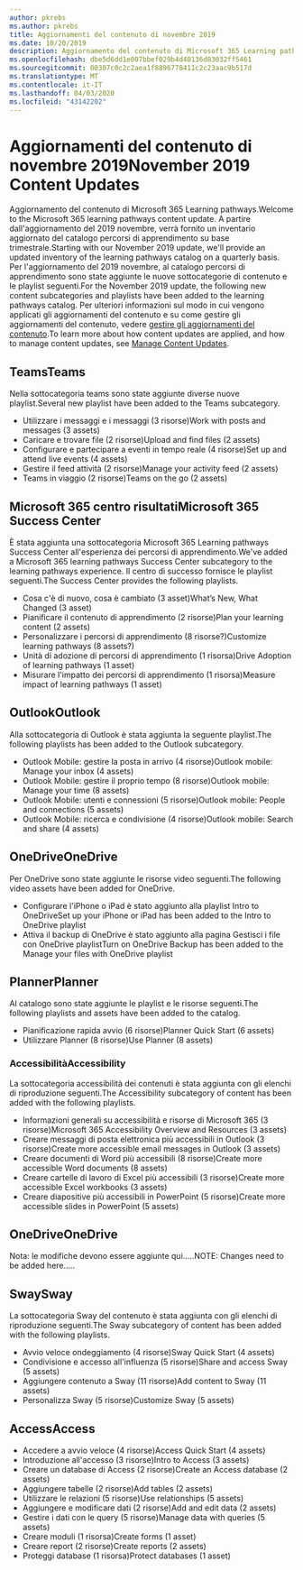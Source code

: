 ```yaml
---
author: pkrebs
ms.author: pkrebs
title: Aggiornamenti del contenuto di novembre 2019
ms.date: 10/20/2019
description: Aggiornamento del contenuto di Microsoft 365 Learning pathways
ms.openlocfilehash: dbe5d6dd1e007bbef029b4d40136d83032ff5461
ms.sourcegitcommit: 00307c0c2c2aea1f8896778411c2c23aac9b517d
ms.translationtype: MT
ms.contentlocale: it-IT
ms.lasthandoff: 04/03/2020
ms.locfileid: "43142202"
---
```

# <a name="november-2019-content-updates"></a><span data-ttu-id="2f14c-103">Aggiornamenti del contenuto di novembre 2019</span><span class="sxs-lookup"><span data-stu-id="2f14c-103">November 2019 Content Updates</span></span>
<span data-ttu-id="2f14c-104">Aggiornamento del contenuto di Microsoft 365 Learning pathways.</span><span class="sxs-lookup"><span data-stu-id="2f14c-104">Welcome to the Microsoft 365 learning pathways content update.</span></span> <span data-ttu-id="2f14c-105">A partire dall'aggiornamento del 2019 novembre, verrà fornito un inventario aggiornato del catalogo percorsi di apprendimento su base trimestrale.</span><span class="sxs-lookup"><span data-stu-id="2f14c-105">Starting with our November 2019 update, we'll provide an updated inventory of the learning pathways catalog on a quarterly basis.</span></span> <span data-ttu-id="2f14c-106">Per l'aggiornamento del 2019 novembre, al catalogo percorsi di apprendimento sono state aggiunte le nuove sottocategorie di contenuto e le playlist seguenti.</span><span class="sxs-lookup"><span data-stu-id="2f14c-106">For the November 2019 update, the following new content subcategories and playlists have been added to the learning pathways catalog.</span></span> <span data-ttu-id="2f14c-107">Per ulteriori informazioni sul modo in cui vengono applicati gli aggiornamenti del contenuto e su come gestire gli aggiornamenti del contenuto, vedere [gestire gli aggiornamenti del contenuto](custom_contentupdatesmanage.md).</span><span class="sxs-lookup"><span data-stu-id="2f14c-107">To learn more about how content updates are applied, and how to manage content updates, see [Manage Content Updates](custom_contentupdatesmanage.md).</span></span>    

## <a name="teams"></a><span data-ttu-id="2f14c-108">Teams</span><span class="sxs-lookup"><span data-stu-id="2f14c-108">Teams</span></span>
<span data-ttu-id="2f14c-109">Nella sottocategoria teams sono state aggiunte diverse nuove playlist.</span><span class="sxs-lookup"><span data-stu-id="2f14c-109">Several new playlist have been added to the Teams subcategory.</span></span>
- <span data-ttu-id="2f14c-110">Utilizzare i messaggi e i messaggi (3 risorse)</span><span class="sxs-lookup"><span data-stu-id="2f14c-110">Work with posts and messages (3 assets)</span></span>
- <span data-ttu-id="2f14c-111">Caricare e trovare file (2 risorse)</span><span class="sxs-lookup"><span data-stu-id="2f14c-111">Upload and find files (2 assets)</span></span>
- <span data-ttu-id="2f14c-112">Configurare e partecipare a eventi in tempo reale (4 risorse)</span><span class="sxs-lookup"><span data-stu-id="2f14c-112">Set up and attend live events (4 assets)</span></span>
- <span data-ttu-id="2f14c-113">Gestire il feed attività (2 risorse)</span><span class="sxs-lookup"><span data-stu-id="2f14c-113">Manage your activity feed (2 assets)</span></span>
- <span data-ttu-id="2f14c-114">Teams in viaggio (2 risorse)</span><span class="sxs-lookup"><span data-stu-id="2f14c-114">Teams on the go (2 assets)</span></span>

## <a name="microsoft-365-success-center"></a><span data-ttu-id="2f14c-115">Microsoft 365 centro risultati</span><span class="sxs-lookup"><span data-stu-id="2f14c-115">Microsoft 365 Success Center</span></span>
<span data-ttu-id="2f14c-116">È stata aggiunta una sottocategoria Microsoft 365 Learning pathways Success Center all'esperienza dei percorsi di apprendimento.</span><span class="sxs-lookup"><span data-stu-id="2f14c-116">We've added a Microsoft 365 learning pathways Success Center subcategory to the learning pathways experience.</span></span> <span data-ttu-id="2f14c-117">Il centro di successo fornisce le playlist seguenti.</span><span class="sxs-lookup"><span data-stu-id="2f14c-117">The Success Center provides the following playlists.</span></span>
- <span data-ttu-id="2f14c-118">Cosa c'è di nuovo, cosa è cambiato (3 asset)</span><span class="sxs-lookup"><span data-stu-id="2f14c-118">What’s New, What Changed (3 asset)</span></span>
- <span data-ttu-id="2f14c-119">Pianificare il contenuto di apprendimento (2 risorse)</span><span class="sxs-lookup"><span data-stu-id="2f14c-119">Plan your learning content (2 assets)</span></span>
- <span data-ttu-id="2f14c-120">Personalizzare i percorsi di apprendimento (8 risorse?)</span><span class="sxs-lookup"><span data-stu-id="2f14c-120">Customize learning pathways (8 assets?)</span></span>
- <span data-ttu-id="2f14c-121">Unità di adozione di percorsi di apprendimento (1 risorsa)</span><span class="sxs-lookup"><span data-stu-id="2f14c-121">Drive Adoption of learning pathways (1 asset)</span></span>
- <span data-ttu-id="2f14c-122">Misurare l'impatto dei percorsi di apprendimento (1 risorsa)</span><span class="sxs-lookup"><span data-stu-id="2f14c-122">Measure impact of learning pathways (1 asset)</span></span>

## <a name="outlook"></a><span data-ttu-id="2f14c-123">Outlook</span><span class="sxs-lookup"><span data-stu-id="2f14c-123">Outlook</span></span>
<span data-ttu-id="2f14c-124">Alla sottocategoria di Outlook è stata aggiunta la seguente playlist.</span><span class="sxs-lookup"><span data-stu-id="2f14c-124">The following playlists has been added to the Outlook subcategory.</span></span> 
- <span data-ttu-id="2f14c-125">Outlook Mobile: gestire la posta in arrivo (4 risorse)</span><span class="sxs-lookup"><span data-stu-id="2f14c-125">Outlook mobile: Manage your inbox (4 assets)</span></span>
- <span data-ttu-id="2f14c-126">Outlook Mobile: gestire il proprio tempo (8 risorse)</span><span class="sxs-lookup"><span data-stu-id="2f14c-126">Outlook mobile: Manage your time (8 assets)</span></span>
- <span data-ttu-id="2f14c-127">Outlook Mobile: utenti e connessioni (5 risorse)</span><span class="sxs-lookup"><span data-stu-id="2f14c-127">Outlook mobile: People and connections (5 assets)</span></span>
- <span data-ttu-id="2f14c-128">Outlook Mobile: ricerca e condivisione (4 risorse)</span><span class="sxs-lookup"><span data-stu-id="2f14c-128">Outlook mobile: Search and share (4 assets)</span></span>

## <a name="onedrive"></a><span data-ttu-id="2f14c-129">OneDrive</span><span class="sxs-lookup"><span data-stu-id="2f14c-129">OneDrive</span></span>
<span data-ttu-id="2f14c-130">Per OneDrive sono state aggiunte le risorse video seguenti.</span><span class="sxs-lookup"><span data-stu-id="2f14c-130">The following video assets have been added for OneDrive.</span></span> 
- <span data-ttu-id="2f14c-131">Configurare l'iPhone o iPad è stato aggiunto alla playlist Intro to OneDrive</span><span class="sxs-lookup"><span data-stu-id="2f14c-131">Set up your iPhone or iPad has been added to the Intro to OneDrive playlist</span></span>
- <span data-ttu-id="2f14c-132">Attiva il backup di OneDrive è stato aggiunto alla pagina Gestisci i file con OneDrive playlist</span><span class="sxs-lookup"><span data-stu-id="2f14c-132">Turn on OneDrive Backup has been added to the Manage your files with OneDrive playlist</span></span>

## <a name="planner"></a><span data-ttu-id="2f14c-133">Planner</span><span class="sxs-lookup"><span data-stu-id="2f14c-133">Planner</span></span>
<span data-ttu-id="2f14c-134">Al catalogo sono state aggiunte le playlist e le risorse seguenti.</span><span class="sxs-lookup"><span data-stu-id="2f14c-134">The following playlists and assets have been added to the catalog.</span></span>  
- <span data-ttu-id="2f14c-135">Pianificazione rapida avvio (6 risorse)</span><span class="sxs-lookup"><span data-stu-id="2f14c-135">Planner Quick Start (6 assets)</span></span>
- <span data-ttu-id="2f14c-136">Utilizzare Planner (8 risorse)</span><span class="sxs-lookup"><span data-stu-id="2f14c-136">Use Planner (8 assets)</span></span>

### <a name="accessibility"></a><span data-ttu-id="2f14c-137">Accessibilità</span><span class="sxs-lookup"><span data-stu-id="2f14c-137">Accessibility</span></span>
<span data-ttu-id="2f14c-138">La sottocategoria accessibilità dei contenuti è stata aggiunta con gli elenchi di riproduzione seguenti.</span><span class="sxs-lookup"><span data-stu-id="2f14c-138">The Accessibility subcategory of content has been added with the following playlists.</span></span> 
- <span data-ttu-id="2f14c-139">Informazioni generali su accessibilità e risorse di Microsoft 365 (3 risorse)</span><span class="sxs-lookup"><span data-stu-id="2f14c-139">Microsoft 365 Accessibility Overview and Resources (3 assets)</span></span>
- <span data-ttu-id="2f14c-140">Creare messaggi di posta elettronica più accessibili in Outlook (3 risorse)</span><span class="sxs-lookup"><span data-stu-id="2f14c-140">Create more accessible email messages in Outlook (3 assets)</span></span>
- <span data-ttu-id="2f14c-141">Creare documenti di Word più accessibili (8 risorse)</span><span class="sxs-lookup"><span data-stu-id="2f14c-141">Create more accessible Word documents (8 assets)</span></span>
- <span data-ttu-id="2f14c-142">Creare cartelle di lavoro di Excel più accessibili (3 risorse)</span><span class="sxs-lookup"><span data-stu-id="2f14c-142">Create more accessible Excel workbooks (3 assets)</span></span>
- <span data-ttu-id="2f14c-143">Creare diapositive più accessibili in PowerPoint (5 risorse)</span><span class="sxs-lookup"><span data-stu-id="2f14c-143">Create more accessible slides in PowerPoint (5 assets)</span></span>

## <a name="onedrive"></a><span data-ttu-id="2f14c-144">OneDrive</span><span class="sxs-lookup"><span data-stu-id="2f14c-144">OneDrive</span></span>
<span data-ttu-id="2f14c-145">Nota: le modifiche devono essere aggiunte qui.....</span><span class="sxs-lookup"><span data-stu-id="2f14c-145">NOTE: Changes need to be added here.....</span></span>

## <a name="sway"></a><span data-ttu-id="2f14c-146">Sway</span><span class="sxs-lookup"><span data-stu-id="2f14c-146">Sway</span></span>
<span data-ttu-id="2f14c-147">La sottocategoria Sway del contenuto è stata aggiunta con gli elenchi di riproduzione seguenti.</span><span class="sxs-lookup"><span data-stu-id="2f14c-147">The Sway subcategory of content has been added with the following playlists.</span></span> 
- <span data-ttu-id="2f14c-148">Avvio veloce ondeggiamento (4 risorse)</span><span class="sxs-lookup"><span data-stu-id="2f14c-148">Sway Quick Start (4 assets)</span></span>
- <span data-ttu-id="2f14c-149">Condivisione e accesso all'influenza (5 risorse)</span><span class="sxs-lookup"><span data-stu-id="2f14c-149">Share and access Sway (5 assets)</span></span>
- <span data-ttu-id="2f14c-150">Aggiungere contenuto a Sway (11 risorse)</span><span class="sxs-lookup"><span data-stu-id="2f14c-150">Add content to Sway (11 assets)</span></span>
- <span data-ttu-id="2f14c-151">Personalizza Sway (5 risorse)</span><span class="sxs-lookup"><span data-stu-id="2f14c-151">Customize Sway (5 assets)</span></span>

## <a name="access"></a><span data-ttu-id="2f14c-152">Access</span><span class="sxs-lookup"><span data-stu-id="2f14c-152">Access</span></span>
- <span data-ttu-id="2f14c-153">Accedere a avvio veloce (4 risorse)</span><span class="sxs-lookup"><span data-stu-id="2f14c-153">Access Quick Start (4 assets)</span></span>
- <span data-ttu-id="2f14c-154">Introduzione all'accesso (3 risorse)</span><span class="sxs-lookup"><span data-stu-id="2f14c-154">Intro to Access (3 assets)</span></span>
- <span data-ttu-id="2f14c-155">Creare un database di Access (2 risorse)</span><span class="sxs-lookup"><span data-stu-id="2f14c-155">Create an Access database (2 assets)</span></span>
- <span data-ttu-id="2f14c-156">Aggiungere tabelle (2 risorse)</span><span class="sxs-lookup"><span data-stu-id="2f14c-156">Add tables (2 assets)</span></span>
- <span data-ttu-id="2f14c-157">Utilizzare le relazioni (5 risorse)</span><span class="sxs-lookup"><span data-stu-id="2f14c-157">Use relationships (5 assets)</span></span>
- <span data-ttu-id="2f14c-158">Aggiungere e modificare dati (2 risorse)</span><span class="sxs-lookup"><span data-stu-id="2f14c-158">Add and edit data (2 assets)</span></span>
- <span data-ttu-id="2f14c-159">Gestire i dati con le query (5 risorse)</span><span class="sxs-lookup"><span data-stu-id="2f14c-159">Manage data with queries (5 assets)</span></span>
- <span data-ttu-id="2f14c-160">Creare moduli (1 risorsa)</span><span class="sxs-lookup"><span data-stu-id="2f14c-160">Create forms (1 asset)</span></span>
- <span data-ttu-id="2f14c-161">Creare report (2 risorse)</span><span class="sxs-lookup"><span data-stu-id="2f14c-161">Create reports (2 assets)</span></span>
- <span data-ttu-id="2f14c-162">Proteggi database (1 risorsa)</span><span class="sxs-lookup"><span data-stu-id="2f14c-162">Protect databases (1 asset)</span></span>

